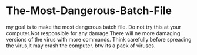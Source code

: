 # The-Most-Dangerous-Batch-File
my goal is to make the most dangerous batch file. 
Do not try this at your computer.Not responsible for any damage.There will ne more damaging versions of the virus with more commands.
Think carefully before spreading the virus,it may crash the computer.
btw its a pack of viruses.

